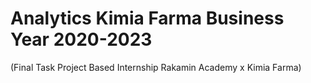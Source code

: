 # Analytics Kimia Farma Business Year 2020-2023
(Final Task Project Based Internship Rakamin Academy x Kimia Farma)
